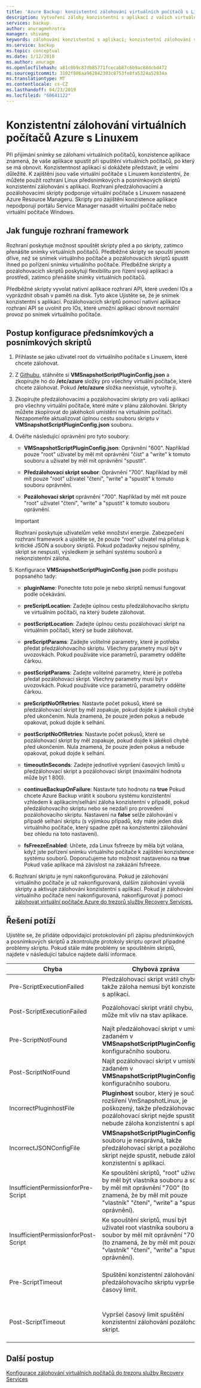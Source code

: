 ```yaml
---
title: 'Azure Backup: konzistentní zálohování virtuálních počítačů s Linuxem'
description: Vytvoření zálohy konzistentní s aplikací z vašich virtuálních počítačů s Linuxem do Azure. Tento článek vysvětluje, konfiguraci rozhraní skript pro zálohování Azure nasazené virtuální počítače s Linuxem. Tento článek také obsahuje informace o odstraňování potíží.
services: backup
author: anuragmehrotra
manager: shivamg
keywords: zálohování konzistentní s aplikací; konzistentní zálohování virtuálních počítačů Azure; Zálohování virtuálního počítače s Linuxem; Azure Backup
ms.service: backup
ms.topic: conceptual
ms.date: 1/12/2018
ms.author: anuragm
ms.openlocfilehash: a81c0b9c87db85771fcecab87c6b9ac88dcbd472
ms.sourcegitcommit: 3102f886aa962842303c8753fe8fa5324a52834a
ms.translationtype: MT
ms.contentlocale: cs-CZ
ms.lasthandoff: 04/23/2019
ms.locfileid: "60641122"
---
```

# <a name="application-consistent-backup-of-azure-linux-vms"></a>Konzistentní zálohování virtuálních počítačů Azure s Linuxem

Při přijímání snímky se zálohami virtuálních počítačů, konzistence aplikace znamená, že vaše aplikace spustit při spuštění virtuálních počítačů, po který se má obnovit. Konzistentnost aplikací si dokážete představit, je velmi důležité. K zajištění jsou vaše virtuální počítače s Linuxem konzistentní, že můžete použít rozhraní Linux předsnímkových a posnímkových skriptů konzistentní zálohování s aplikací. Rozhraní předzálohovacími a pozálohovacími skripty podporuje virtuální počítače s Linuxem nasazené Azure Resource Manageru. Skripty pro zajištění konzistence aplikace nepodporují portálu Service Manager nasadit virtuální počítače nebo virtuální počítače Windows.

## <a name="how-the-framework-works"></a>Jak funguje rozhraní framework

Rozhraní poskytuje možnost spouštět skripty před a po skripty, zatímco přenášíte snímky virtuálních počítačů. Předběžné skripty se spouští jenom dříve, než se snímek virtuálního počítače a pozálohovacích skriptů spustit ihned po pořízení snímku virtuálního počítače. Předběžné skripty a pozálohovacích skriptů poskytují flexibilitu pro řízení svoji aplikaci a prostředí, zatímco přenášíte snímky virtuálních počítačů.

Předběžné skripty vyvolat nativní aplikace rozhraní API, které uvedení IOs a vyprázdnit obsah v paměti na disk. Tyto akce Ujistěte se, že je snímek konzistentní s aplikací. Pozálohovacích skriptů pomocí nativní aplikace rozhraní API se uvolnit pro IOs, které umožní aplikaci obnovit normální provoz po snímek virtuálního počítače.

## <a name="steps-to-configure-pre-script-and-post-script"></a>Postup konfigurace předsnímkových a posnímkových skriptů

1. Přihlaste se jako uživatel root do virtuálního počítače s Linuxem, které chcete zálohovat.

2. Z [Githubu](https://github.com/MicrosoftAzureBackup/VMSnapshotPluginConfig), stáhněte si **VMSnapshotScriptPluginConfig.json** a zkopírujte ho do **/etc/azure** složky pro všechny virtuální počítače, které chcete zálohovat. Pokud **/etc/azure** složka neexistuje, vytvořte ji.

3. Zkopírujte předzálohovacími a pozálohovacími skripty pro vaši aplikaci pro všechny virtuální počítače, které máte v plánu zálohování. Skripty můžete zkopírovat do jakéhokoli umístění na virtuálním počítači. Nezapomeňte aktualizovat úplnou cestu souboru skriptu v **VMSnapshotScriptPluginConfig.json** souboru.

4. Ověřte následující oprávnění pro tyto soubory:

   - **VMSnapshotScriptPluginConfig.json**: Oprávnění "600". Například pouze "root" uživatel by měl mít oprávnění "číst" a "write" k tomuto souboru a uživatel by měl mít oprávnění "spustit".

   - **Předzálohovací skript soubor**: Oprávnění "700".  Například by měl mít pouze "root" uživatel "čtení", "write" a "spustit" k tomuto souboru oprávnění.

   - **Pozálohovací skript** oprávnění "700". Například by měl mít pouze "root" uživatel "čtení", "write" a "spustit" k tomuto souboru oprávnění.

   > [!Important]
   > Rozhraní poskytuje uživatelům velké množství energie. Zabezpečení rozhraní framework a ujistěte se, že pouze "root" uživatel má přístup k kritické JSON a soubory skriptů.
   > Pokud požadavky nejsou splněny, skript se nespustí, výsledkem je selhání systému souborů a nekonzistentní záloha.
   >

5. Konfigurace **VMSnapshotScriptPluginConfig.json** podle postupu popsaného tady:
    - **pluginName**: Ponechte toto pole je nebo skriptů nemusí fungovat podle očekávání.

    - **preScriptLocation**: Zadejte úplnou cestu předzálohovacího skriptu ve virtuálním počítači, na který budete zálohovat.

    - **postScriptLocation**: Zadejte úplnou cestu pozálohovací skript na virtuálním počítači, který se bude zálohovat.

    - **preScriptParams**: Zadejte volitelné parametry, které je potřeba předat předzálohovacího skriptu. Všechny parametry musí být v uvozovkách. Pokud používáte více parametrů, parametry oddělte čárkou.

    - **postScriptParams**: Zadejte volitelné parametry, které je potřeba předat pozálohovací skript. Všechny parametry musí být v uvozovkách. Pokud používáte více parametrů, parametry oddělte čárkou.

    - **preScriptNoOfRetries**: Nastavte počet pokusů, které se předzálohovací skript by měl zopakuje, pokud dojde k jakékoli chybě před ukončením. Nula znamená, že pouze jeden pokus a nebude opakovat, pokud dojde k selhání.

    - **postScriptNoOfRetries**:  Nastavte počet pokusů, které se pozálohovací skript by měl zopakuje, pokud dojde k jakékoli chybě před ukončením. Nula znamená, že pouze jeden pokus a nebude opakovat, pokud dojde k selhání.

    - **timeoutInSeconds**: Zadejte jednotlivé vypršení časových limitů u předzálohovací skript a pozálohovací skript (maximální hodnota může být 1 800).

    - **continueBackupOnFailure**: Nastavte tuto hodnotu na **true** Pokud chcete Azure Backup vrátit k souboru systému konzistentní vzhledem k aplikacím/selhání záloha konzistentní v případě, pokud předzálohovacího skriptu nebo se nezdaří pro provedení pozálohovacího skriptu. Nastavení na **false** selže zálohování v případě selhání skriptu (s výjimkou případů, kdy máte jeden disk virtuálního počítače, který spadne zpět na konzistentní zálohování bez ohledu na toto nastavení).

    - **fsFreezeEnabled**: Určete, zda Linux fsfreeze by měla být volána, když jste pořízení snímku virtuálního počítače k zajištění konzistence systému souborů. Doporučujeme tuto možnost nastavenou na **true** Pokud vaše aplikace má závislost na zakázání fsfreeze.

6. Rozhraní skriptu je nyní nakonfigurována. Pokud je zálohování virtuálního počítače je už nakonfigurovaná, dalším zálohování vyvolá skripty a aktivuje zálohování konzistentní s aplikací. Pokud je zálohování virtuálního počítače není nakonfigurovaná, nakonfigurovat ji pomocí [zálohovat virtuální počítače Azure do trezorů služby Recovery Services.](https://docs.microsoft.com/azure/backup/backup-azure-vms-first-look-arm)

## <a name="troubleshooting"></a>Řešení potíží

Ujistěte se, že přidáte odpovídající protokolování při zápisu předsnímkových a posnímkových skriptů a zkontrolujte protokoly skriptu opravit případné problémy skriptu. Pokud stále máte problémy se spouštěním skriptů, najdete v následující tabulce najdete další informace.

| Chyba | Chybová zpráva | Doporučená akce |
| ------------------------ | -------------- | ------------------ |
| Pre-ScriptExecutionFailed |Předzálohovací skript vrátil chybu, takže záloha nemusí být konzistentní s aplikací.   | Podívejte se na protokoly chyb vašeho skriptu, pokud chcete problém vyřešit.|  
|   Post-ScriptExecutionFailed |    Pozálohovací skript vrátil chybu, která může mít vliv na stav aplikace. |    Podívejte se na protokoly chyb vašeho skriptu, abyste tento problém vyřešit a zkontrolovat stav aplikace. |
| Pre-ScriptNotFound |  Najít předzálohovací skript v umístění zadaném v **VMSnapshotScriptPluginConfig.json** konfiguračního souboru. |   Zkontrolujte, že to předzálohovací skript nachází na cestu, která je určena v konfiguračním souboru, aby zálohování konzistentní s aplikací.|
| Post-ScriptNotFound | Najít pozálohovací skript v umístění zadaném v **VMSnapshotScriptPluginConfig.json** konfiguračního souboru. |   Zkontrolujte, že to pozálohovací skript nachází na cestě zadané v konfiguračním souboru, aby zálohování konzistentní s aplikací.|
| IncorrectPluginhostFile | **Pluginhost** soubor, který je součástí rozšíření VmSnapshotLinux, je poškozený, takže předzálohovací a pozálohovací skript nejde spustit, nebude záloha konzistentní s aplikací. | Odinstalace **VmSnapshotLinux** rozšíření a bude automaticky znovu při dalším zálohování se tento problém vyřešit. |
| IncorrectJSONConfigFile | **VMSnapshotScriptPluginConfig.json** souboru je nesprávná, takže předzálohovací skript a pozálohovací skript nejde spustit, nebude záloha konzistentní s aplikací. | Stáhněte si kopii z [Githubu](https://github.com/MicrosoftAzureBackup/VMSnapshotPluginConfig) a konfigurovat znova. |
| InsufficientPermissionforPre-Script | Ke spouštění skriptů, "root" uživatel by měl být vlastníka souboru a soubor by měl mít oprávnění "700" (to znamená, že by měl mít pouze "vlastník" "čtení", "write" a "spustit" oprávnění). | Ujistěte se, že uživatel "root" je "vlastník" soubor skriptu a že pouze "vlastník" je "oprávnění ke čtení", "write" a "spustit". |
| InsufficientPermissionforPost-Script | Ke spouštění skriptů, musí být uživatel root vlastníka souboru a soubor by měl mít oprávnění "700" (to znamená, že by měl mít pouze "vlastník" "čtení", "write" a "spustit" oprávnění). | Ujistěte se, že uživatel "root" je "vlastník" soubor skriptu a že pouze "vlastník" je "oprávnění ke čtení", "write" a "spustit". |
| Pre-ScriptTimeout | Spuštění konzistentní zálohování předzálohovacího skriptu vypršel časový limit. | Zkontrolujte skript a zvýšit časový limit v **VMSnapshotScriptPluginConfig.json** soubor, který se nachází ve **/etc/azure**. |
| Post-ScriptTimeout | Vypršel časový limit spuštění konzistentní zálohování pozálohovací skript. | Zkontrolujte skript a zvýšit časový limit v **VMSnapshotScriptPluginConfig.json** soubor, který se nachází ve **/etc/azure**. |

## <a name="next-steps"></a>Další postup
[Konfigurace zálohování virtuálních počítačů do trezoru služby Recovery Services](https://docs.microsoft.com/azure/backup/backup-azure-arm-vms)
